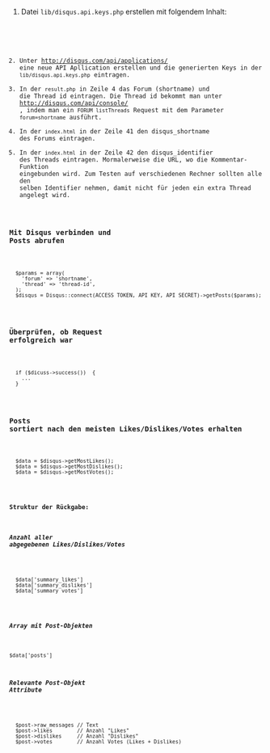1. Datei <code>lib/disqus.api.keys.php</code> erstellen mit folgendem Inhalt:
<pre><code><?php
  const ACCESS_TOKEN = '';
  const API_KEY = ''; // Consumer Key
  const API_SECRET = ''; // Consumer Secret
</code></pre>
2. Unter http://disqus.com/api/applications/ eine neue API Apllication erstellen und die generierten Keys in der <code>lib/disqus.api.keys.php</code> eintragen.
3. In der <code>result.php</code> in Zeile 4 das Forum (shortname) und die Thread id eintragen. Die Thread id bekommt man unter http://disqus.com/api/console/ , indem man ein <code>FORUM listThreads</code> Request mit dem Parameter <code>forum=shortname</code> ausführt.
4. In der <code>index.html</code> in der Zeile 41 den disqus_shortname des Forums eintragen.
5. In der <code>index.html</code> in der Zeile 42 den disqus_identifier des Threads eintragen. Mormalerweise die URL, wo die Kommentar-Funktion eingebunden wird. Zum Testen auf verschiedenen Rechner sollten alle den selben Identifier nehmen, damit nicht für jeden ein extra Thread angelegt wird.

### Mit Disqus verbinden und Posts abrufen
<pre><code>
  $params = array(
    'forum' => 'shortname',
    'thread' => 'thread-id',
  );
  $disqus = Disqus::connect(ACCESS_TOKEN, API_KEY, API_SECRET)->getPosts($params);
</code></pre>

### Überprüfen, ob Request erfolgreich war
<pre><code>
  if ($dicuss->success())  {
    ...
  }
</code></pre>

### Posts sortiert nach den meisten Likes/Dislikes/Votes erhalten
<pre><code>
  $data = $disqus->getMostLikes();
  $data = $disqus->getMostDislikes();
  $data = $disqus->getMostVotes();
</code></pre>
#### Struktur der Rückgabe:
##### Anzahl aller abgegebenen Likes/Dislikes/Votes
<pre><code>
  $data['summary_likes']
  $data['summary_dislikes']
  $data['summary_votes']
</code></pre>

##### Array mit Post-Objekten
<code>$data['posts']</code>
##### Relevante Post-Objekt Attribute
<pre><code>
  $post->raw_messages // Text
  $post->likes        // Anzahl "Likes"
  $post->dislikes     // Anzahl "Dislikes"
  $post->votes        // Anzahl Votes (Likes + Dislikes)
</code></pre>